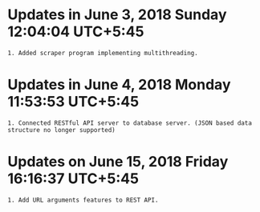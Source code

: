 # Updates in June 3, 2018 Sunday 12:04:04 UTC+5:45
    1. Added scraper program implementing multithreading.

# Updates in June 4, 2018 Monday 11:53:53 UTC+5:45
    1. Connected RESTful API server to database server. (JSON based data structure no longer supported)

# Updates on June 15, 2018 Friday 16:16:37 UTC+5:45
    1. Add URL arguments features to REST API.
